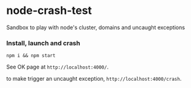 # node-crash-test

Sandbox to play with node's cluster, domains and uncaught exceptions

### Install, launch and crash

`npm i && npm start`

See OK page at `http://localhost:4000/`.

to make trigger an uncaught exception, `http://localhost:4000/crash`.
